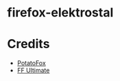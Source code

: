 # firefox-elektrostal

# Credits
- [PotatoFox](https://gitlab.com/awwsomepotato/FirefoxCSS)
- [FF Ultimate](https://github.com/soulhotel/FF-ULTIMA)